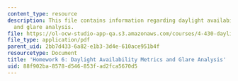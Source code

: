 ```yaml
---
content_type: resource
description: This file contains information regarding daylight availability metrics
  and glare analysis.
file: https://ol-ocw-studio-app-qa.s3.amazonaws.com/courses/4-430-daylighting-spring-2012/88f902ba8578d546853fad2fca5670d5_MIT4_430S12_hw6.pdf
file_type: application/pdf
parent_uid: 2bb7d433-6a82-e1b3-3d4e-610ace951b4f
resourcetype: Document
title: 'Homework 6: Daylight Availability Metrics and Glare Analysis'
uid: 88f902ba-8578-d546-853f-ad2fca5670d5
---
```

